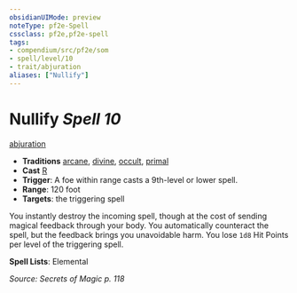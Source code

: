 ```yaml
---
obsidianUIMode: preview
noteType: pf2e-Spell
cssclass: pf2e,pf2e-spell
tags:
- compendium/src/pf2e/som
- spell/level/10
- trait/abjuration
aliases: ["Nullify"]
---
```

# Nullify *Spell 10*   
[abjuration](rules/traits/abjuration.md "Abjuration School Trait")  

- **Traditions** [arcane](rules/traits/arcane.md "Arcane Tradition Trait"), [divine](rules/traits/divine.md "Divine Tradition Trait"), [occult](rules/traits/occult.md "Occult Tradition Trait"), [primal](rules/traits/primal.md "Primal Tradition Trait")
- **Cast** [R](rules/core-rulebook/chapter-9-playing-the-game.md#Actions "Reaction") 
- **Trigger**: A foe within range casts a 9th-level or lower spell.
- **Range**: 120 foot
- **Targets**: the triggering spell

You instantly destroy the incoming spell, though at the cost of sending magical feedback through your body. You automatically counteract the spell, but the feedback brings you unavoidable harm. You lose `1d8` Hit Points per level of the triggering spell.

**Spell Lists**: Elemental

*Source: Secrets of Magic p. 118*